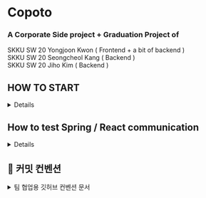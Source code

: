 # Copoto
### A Corporate Side project + Graduation Project of
SKKU SW 20 Yongjoon Kwon ( Frontend + a bit of backend )
<br>
SKKU SW 20 Seongcheol Kang ( Backend )
<br>
SKKU SW 20 Jiho Kim ( Backend )

## HOW TO START
<details>
  
### Frontend

1. Copoto / frontend으로 이동합니다.
2. npm install
3. npm start

### Backend
1. Copoto / backend / project로 이동합니다.
2. ./gradlew bootRun
3. 만약 권한이 없다면 chmod +x gradlew 후 실행
4. ./gradlew bootRun --continuous를 하면 java가 수정될때마다 자동으로 application context가 재실행됩니다. (이걸 추천)

MYSQL연동 방법
1. git clone 또는 git pull origin main 후에 backend/project/src/main/java/resources에 있는 application.properties에 username, password는 본인 MYSQL에 맞게 변경합니다.
2. 본인 MYSQL에 copoto_db라고 하는 DB를 생성합니다 (create database copoto_db;)
3. 이후에 backend를 실행합니다.

</details>

## How to test Spring / React communication
<details>
<br>

1. 프론트, 백엔드를 둘 다 실행합니다.
2. localhost:3000/api/comm-demo로 가면 Spring에서 보낸 정보를 확인할 수 있습니다.
3. Backend의 HelloController의 return값을 변경한 후 서버를 재시작 (--continuous 옵션 사용시 필요 없음)시 변경되는 내용을 확인할 수 있습니다.

</details>

## **📝 커밋 컨벤션**
  
<details>
<summary>팀 협업용 깃허브 컨벤션 문서 </summary>
<div markdown="1">

<br>
 
## **Branch를 통한 협업**


개발 사항이 있다면, 이슈를 생성하고, 해당 이슈와 관련된 브랜치를 생성합니다!

<br>

해당 프로젝트에선 개발 속도 및 편의성을 위해 '**feature**'만 사용하기로 결정하였습니다. 

<br>
<br>

1. main 브랜치의 최신 버전을 pull 해줍니다.

```
git pull origin main
```
<br>

2. 본인이 생성한 이슈번호를 기준으로 브랜치를 생성해줍니다.

```bash
git branch feature/#7   // 이슈번호가 7번인 경우
```
<br>

3. 해당 브랜치로 이동해줍니다.

```bash
git switch feature/#7
```
<br>

4. 개발 후 개발이 완료되면 add를 진행해줍니다.

```bash
git add .   // 모든 변경사항을 저장할 시 '.', 특정 파일만 add하고 싶으면 해당 파일 이름 작성
```
<br>

5. commit 메세지를 작성해줍니다.
```
git commit -m "[feat](프로젝트이름)#7 - OO기능 개발"
```
<br>

6. 개발 도중 다른 이슈가 병합되었을 가능성이 있기 떄문에, main 브랜치를 한 번 더 pull 해줍니다.
```
git pull origin master
```
<br>

7. 6번을 진행했을 때 발생하는 conflict를 해결한 뒤, 다시 commit을 진행합니다. (4번 과정부터 시작)
<br>

8. 이상이 없다면 push를 진행합니다.
```
git push origin feature/#7
````
<br>

**main을 pull했을 때, 에러가 발생하면 해당 에러를 수정하는 작업을 반드시 진행해주세요!**

<br>

9. PR을 진행하고, 문제가 없다면 Reviewer가 Merge를 진행합니다.
<br>

10. main 브랜치로 이동 후 1번 과정부터 다시 반복해줍니다.
```
git switch master
```
<br>

## Git Branch Convention

- 브랜치를 생성하기 전에, 이슈를 작성해야 하는데,
**[브랜치 종류]/#<이슈번호>**의 양식에 따라 브랜치 명을 작성합니다.

하지만 개발 속도 향상 및 편리성을 위해 해당 프로젝트에선 **feature** 브랜치만 사용합니다.

ex) feature/#6

<br>
<br>

## Commit Convention

- commit은 최대한 자세히 나누어서 진행해야 하기 때문에, 하나의 이슈 안에서도 매우 많은 commit이 생성될 수 있습니다.
**[prefix] (해당 앱 이름(옵션))#이슈번호 - 이슈 내용**의 양식에 따라 커밋을 작성합니다.

- prefix 종류
  - [Feat]: 새로운 기능 구현
  - [Setting]: 기초 세팅 관련
  - [Design]: just 화면. 레이아웃 조정
  - [Fix]: 버그, 오류 해결, 코드 수정
  - [Add]: Feat 이외의 부수적인 코드 추가, 라이브러리 추가, 새로운 View 생성
  - [Del]: 쓸모없는 코드, 주석 삭제
  - [Refactor]: 전면 수정이 있을 때 사용합니다
  - [Remove]: 파일 삭제
  - [Chore]: 그 이외의 잡일/ 버전 코드 수정, 패키지 구조 변경, 파일 이동, 파일이름 변경
  - [Docs]: README나 WIKI 등의 문서 개정
  - [Comment]: 필요한 주석 추가 및 변경

ex) [Design] sucpi #4 - 응원 뷰 레이아웃 디자인

<br>
<br>

## Issue

### 이슈 생성 시

- [Feature] 뷰이름 이슈명
ex) [Feature] MyView - MyView 레이아웃 디자인
- 우측 상단 Assignees 자기 자신 선택 → 작업 할당된 사람을 선택하는 것
- Labels Prefix와 자기 자신 선택

<br>

## PR

### PR 요청 시

- Reviewers 자신 제외 모두 체크
- Assignees 자기 자신 추가
- Labels 이슈와 동일하게 추가
- 서로 코드리뷰 하기
- 수정 필요 시 수정하기

<br>
